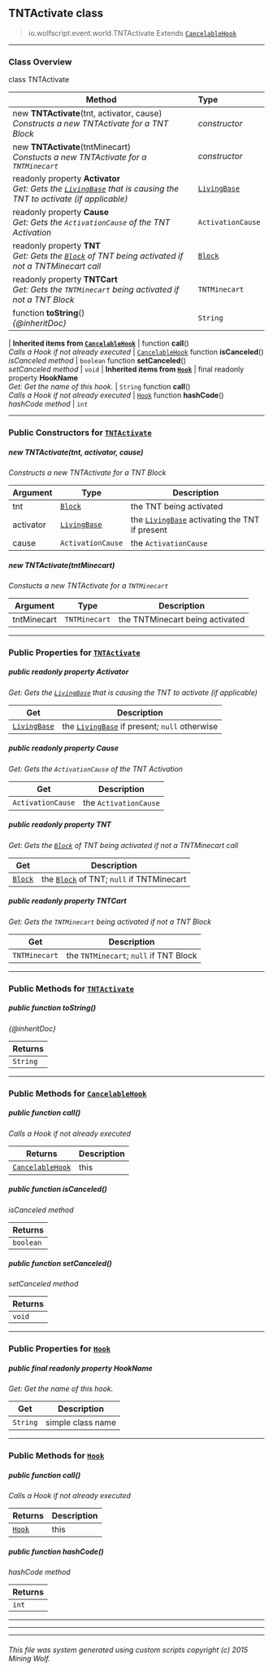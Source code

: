 ## TNTActivate __class__

>io.wolfscript.event.world.TNTActivate
>Extends [`CancelableHook`](../../hook/CancelableHook.md)

---

### Class Overview

class TNTActivate

Method | Type   
--- | :--- 
new __TNTActivate__(tnt, activator, cause) <br> _Constructs a new TNTActivate for a TNT Block_ | _constructor_
new __TNTActivate__(tntMinecart) <br> _Constucts a new TNTActivate for a `TNTMinecart`_ | _constructor_
 readonly property __Activator__ <br> _Get: Gets the [`LivingBase`](../../api/entity/living/LivingBase.md) that is causing the TNT to activate (if applicable)_ | [`LivingBase`](../../api/entity/living/LivingBase.md)
 readonly property __Cause__ <br> _Get: Gets the `ActivationCause` of the TNT Activation_ | `ActivationCause`
 readonly property __TNT__ <br> _Get: Gets the [`Block`](../../api/world/blocks/Block.md) of TNT being activated if not a TNTMinecart call_ | [`Block`](../../api/world/blocks/Block.md)
 readonly property __TNTCart__ <br> _Get: Gets the `TNTMinecart` being activated if not a TNT Block_ | `TNTMinecart`
 function __toString__() <br> _{@inheritDoc}_ | `String`
 |
__Inherited items from [`CancelableHook`](../../hook/CancelableHook.md)__ |
 function __call__() <br> _Calls a Hook if not already executed_ | [`CancelableHook`](../../hook/CancelableHook.md)
 function __isCanceled__() <br> _isCanceled method_ | `boolean`
 function __setCanceled__() <br> _setCanceled method_ | `void`
 |
__Inherited items from [`Hook`](../../hook/Hook.md)__ |
final readonly property __HookName__ <br> _Get: Get the name of this hook._ | `String`
 function __call__() <br> _Calls a Hook if not already executed_ | [`Hook`](../../hook/Hook.md)
 function __hashCode__() <br> _hashCode method_ | `int`







---

### Public Constructors for [`TNTActivate`](TNTActivate.md)

##### <a id='tntactivate'></a>new __TNTActivate__(tnt, activator, cause) 

_Constructs a new TNTActivate for a TNT Block_

Argument | Type | Description  
--- | --- | --- 
tnt | [`Block`](../../api/world/blocks/Block.md) | the TNT being activated
activator | [`LivingBase`](../../api/entity/living/LivingBase.md) | the [`LivingBase`](../../api/entity/living/LivingBase.md) activating the TNT if present
cause | `ActivationCause` | the `ActivationCause`

##### <a id='tntactivate'></a>new __TNTActivate__(tntMinecart) 

_Constucts a new TNTActivate for a `TNTMinecart`_

Argument | Type | Description  
--- | --- | --- 
tntMinecart | `TNTMinecart` | the TNTMinecart being activated

---

### Public Properties for [`TNTActivate`](TNTActivate.md)

##### <a id='activator'></a>public  readonly property __Activator__

_Get: Gets the [`LivingBase`](../../api/entity/living/LivingBase.md) that is causing the TNT to activate (if applicable)_

Get | Description
--- | --- 
[`LivingBase`](../../api/entity/living/LivingBase.md) | the [`LivingBase`](../../api/entity/living/LivingBase.md) if present; `null` otherwise



##### <a id='cause'></a>public  readonly property __Cause__

_Get: Gets the `ActivationCause` of the TNT Activation_

Get | Description
--- | --- 
`ActivationCause` | the `ActivationCause`



##### <a id='tnt'></a>public  readonly property __TNT__

_Get: Gets the [`Block`](../../api/world/blocks/Block.md) of TNT being activated if not a TNTMinecart call_

Get | Description
--- | --- 
[`Block`](../../api/world/blocks/Block.md) | the [`Block`](../../api/world/blocks/Block.md) of TNT; `null` if TNTMinecart



##### <a id='tntcart'></a>public  readonly property __TNTCart__

_Get: Gets the `TNTMinecart` being activated if not a TNT Block_

Get | Description
--- | --- 
`TNTMinecart` | the `TNTMinecart`; `null` if TNT Block



---

### Public Methods for [`TNTActivate`](TNTActivate.md)

##### <a id='tostring'></a>public  function __toString__()

_{@inheritDoc}_

Returns | 
--- | 
`String` |


---

### Public Methods for [`CancelableHook`](../../hook/CancelableHook.md)

##### <a id='call'></a>public  function __call__()

_Calls a Hook if not already executed_

Returns | Description
--- | --- 
[`CancelableHook`](../../hook/CancelableHook.md) | this


##### <a id='iscanceled'></a>public  function __isCanceled__()

_isCanceled method_

Returns | 
--- | 
`boolean` |


##### <a id='setcanceled'></a>public  function __setCanceled__()

_setCanceled method_

Returns | 
--- | 
`void` |


---

### Public Properties for [`Hook`](../../hook/Hook.md)

##### <a id='hookname'></a>public final readonly property __HookName__

_Get: Get the name of this hook._

Get | Description
--- | --- 
`String` | simple class name



---

### Public Methods for [`Hook`](../../hook/Hook.md)

##### <a id='call'></a>public  function __call__()

_Calls a Hook if not already executed_

Returns | Description
--- | --- 
[`Hook`](../../hook/Hook.md) | this


##### <a id='hashcode'></a>public  function __hashCode__()

_hashCode method_

Returns | 
--- | 
`int` |


---


---


---


###### This file was system generated using custom scripts copyright (c) 2015 Mining Wolf.
	


